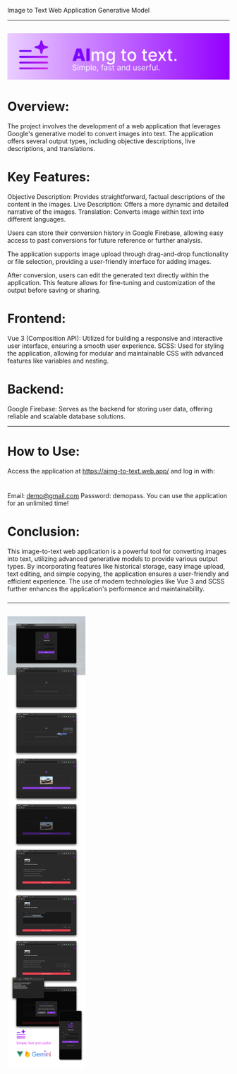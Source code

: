 Image to Text Web Application Generative Model

---
![](https://github.com/Peixekru/aimg_to_txt_web/blob/main/_info/header.png)
---

# Overview:

The project involves the development of a web application that leverages Google's generative model to convert images into text. The application offers several output types, including objective descriptions, live descriptions, and translations.

# Key Features:

Objective Description: Provides straightforward, factual descriptions of the content in the images.
Live Description: Offers a more dynamic and detailed narrative of the images.
Translation: Converts image within text into different languages.

Users can store their conversion history in Google Firebase, allowing easy access to past conversions for future reference or further analysis.

The application supports image upload through drag-and-drop functionality or file selection, providing a user-friendly interface for adding images.

After conversion, users can edit the generated text directly within the application. This feature allows for fine-tuning and customization of the output before saving or sharing.

# Frontend:

Vue 3 (Composition API): Utilized for building a responsive and interactive user interface, ensuring a smooth user experience.
SCSS: Used for styling the application, allowing for modular and maintainable CSS with advanced features like variables and nesting.

# Backend:

Google Firebase: Serves as the backend for storing user data, offering reliable and scalable database solutions.

---
# How to Use:

Access the application at https://aimg-to-text.web.app/ and log in with:
# 
Email: demo@gmail.com
Password: demopass. You can use the application for an unlimited time!

# Conclusion:

This image-to-text web application is a powerful tool for converting images into text, utilizing advanced generative models to provide various output types. By incorporating features like historical storage, easy image upload, text editing, and simple copying, the application ensures a user-friendly and efficient experience. The use of modern technologies like Vue 3 and SCSS further enhances the application's performance and maintainability.


#####
---
![](https://github.com/Peixekru/aimg_to_txt_web/blob/main/_info/descript.png)
---
